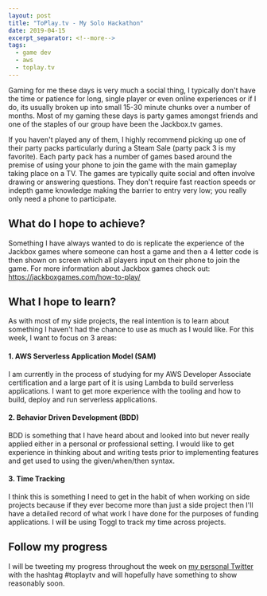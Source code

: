 ```yaml
---
layout: post
title: "ToPlay.tv - My Solo Hackathon"
date: 2019-04-15
excerpt_separator: <!--more-->
tags:
  - game dev
  - aws
  - toplay.tv
---
```


Gaming for me these days is very much a social thing, I typically don't have the time or patience for long, single player or even online experiences or if I do, its usually broken up into small 15-30 minute chunks over a number of months. Most of my gaming these days is party games amongst friends and one of the staples of our group have been the Jackbox.tv games.

If you haven't played any of them, I highly recommend picking up one of their party packs particularly during a Steam Sale (party pack 3 is my favorite). Each party pack has a number of games based around the premise of using your phone to join the game with the main gameplay taking place on a TV. The games are typically quite social and often involve drawing or answering questions. They don't require fast reaction speeds or indepth game knowledge making the barrier to entry very low; you really only need a phone to participate.

## What do I hope to achieve?

Something I have always wanted to do is replicate the experience of the Jackbox games where someone can host a game and then a 4 letter code is then shown on screen which all players input on their phone to join the game. For more information about Jackbox games check out: https://jackboxgames.com/how-to-play/

## What I hope to learn?

As with most of my side projects, the real intention is to learn about something I haven't had the chance to use as much as I would like. For this week, I want to focus on 3 areas:

#### 1. AWS Serverless Application Model (SAM)

I am currently in the process of studying for my AWS Developer Associate certification and a large part of it is using Lambda to build serverless applications. I want to get more experience with the tooling and how to build, deploy and run serverless applications.

#### 2. Behavior Driven Development (BDD)

BDD is something that I have heard about and looked into but never really applied either in a personal or professional setting. I would like to get experience in thinking about and writing tests prior to implementing features and get used to using the given/when/then syntax.

#### 3. Time Tracking

I think this is something I need to get in the habit of when working on side projects because if they ever become more than just a side project then I'll have a detailed record of what work I have done for the purposes of funding applications. I will be using Toggl to track my time across projects.

## Follow my progress

I will be tweeting my progress throughout the week on [my personal Twitter](https://twitter.com/timveletta) with the hashtag #toplaytv and will hopefully have something to show reasonably soon.
